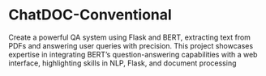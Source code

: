 # ChatDOC-Conventional
Create a powerful QA system using Flask and BERT, extracting text from PDFs and answering user queries with precision. This project showcases expertise in integrating BERT’s question-answering capabilities with a web interface, highlighting skills in NLP, Flask, and document processing

